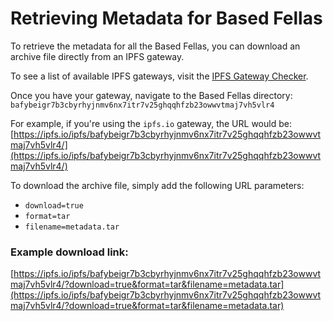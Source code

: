 
# Retrieving Metadata for Based Fellas

To retrieve the metadata for all the Based Fellas, you can download an archive file directly from an IPFS gateway.

To see a list of available IPFS gateways, visit the [IPFS Gateway Checker](https://ipfs.github.io/public-gateway-checker/).

Once you have your gateway, navigate to the Based Fellas directory:
```bafybeigr7b3cbyrhyjnmv6nx7itr7v25ghqqhfzb23owwvtmaj7vh5vlr4```


For example, if you're using the `ipfs.io` gateway, the URL would be:
[https://ipfs.io/ipfs/bafybeigr7b3cbyrhyjnmv6nx7itr7v25ghqqhfzb23owwvtmaj7vh5vlr4/](https://ipfs.io/ipfs/bafybeigr7b3cbyrhyjnmv6nx7itr7v25ghqqhfzb23owwvtmaj7vh5vlr4/)

To download the archive file, simply add the following URL parameters:
- `download=true`
- `format=tar`
- `filename=metadata.tar`

### Example download link:
[https://ipfs.io/ipfs/bafybeigr7b3cbyrhyjnmv6nx7itr7v25ghqqhfzb23owwvtmaj7vh5vlr4/?download=true&format=tar&filename=metadata.tar](https://ipfs.io/ipfs/bafybeigr7b3cbyrhyjnmv6nx7itr7v25ghqqhfzb23owwvtmaj7vh5vlr4/?download=true&format=tar&filename=metadata.tar)
